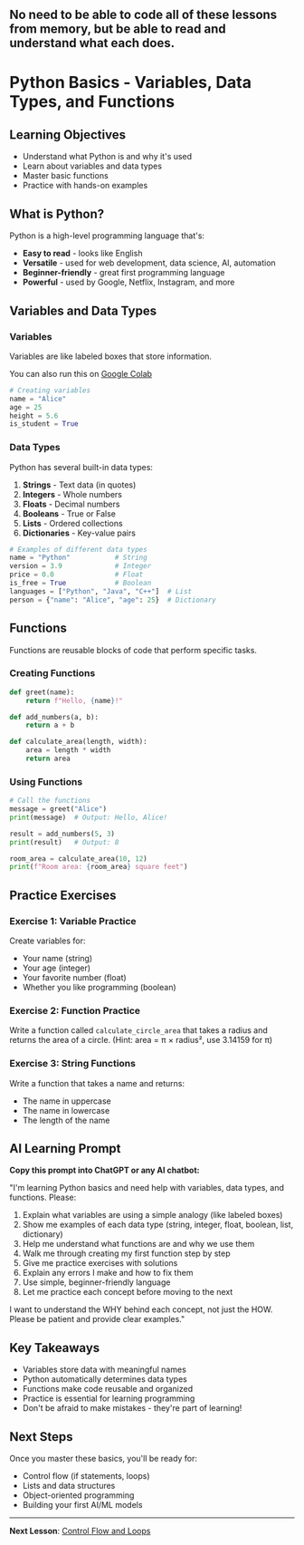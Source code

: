 ## **No need to be able to code all of these lessons from memory, but be able to read and understand what each does.**

# Python Basics - Variables, Data Types, and Functions

## Learning Objectives
- Understand what Python is and why it's used
- Learn about variables and data types
- Master basic functions
- Practice with hands-on examples

## What is Python?
Python is a high-level programming language that's:
- **Easy to read** - looks like English
- **Versatile** - used for web development, data science, AI, automation
- **Beginner-friendly** - great first programming language
- **Powerful** - used by Google, Netflix, Instagram, and more

## Variables and Data Types

### Variables
Variables are like labeled boxes that store information.

You can also run this on [Google Colab](https://www.youtube.com/watch?v=RLYoEyIHL6A)

```python
# Creating variables
name = "Alice"
age = 25
height = 5.6
is_student = True
```

### Data Types
Python has several built-in data types:

1. **Strings** - Text data (in quotes)
2. **Integers** - Whole numbers
3. **Floats** - Decimal numbers
4. **Booleans** - True or False
5. **Lists** - Ordered collections
6. **Dictionaries** - Key-value pairs

```python
# Examples of different data types
name = "Python"           # String
version = 3.9             # Integer
price = 0.0               # Float
is_free = True            # Boolean
languages = ["Python", "Java", "C++"]  # List
person = {"name": "Alice", "age": 25}  # Dictionary
```

## Functions

Functions are reusable blocks of code that perform specific tasks.

### Creating Functions
```python
def greet(name):
    return f"Hello, {name}!"

def add_numbers(a, b):
    return a + b

def calculate_area(length, width):
    area = length * width
    return area
```

### Using Functions
```python
# Call the functions
message = greet("Alice")
print(message)  # Output: Hello, Alice!

result = add_numbers(5, 3)
print(result)   # Output: 8

room_area = calculate_area(10, 12)
print(f"Room area: {room_area} square feet")
```

## Practice Exercises

### Exercise 1: Variable Practice
Create variables for:
- Your name (string)
- Your age (integer)
- Your favorite number (float)
- Whether you like programming (boolean)

### Exercise 2: Function Practice
Write a function called `calculate_circle_area` that takes a radius and returns the area of a circle.
(Hint: area = π × radius², use 3.14159 for π)

### Exercise 3: String Functions
Write a function that takes a name and returns:
- The name in uppercase
- The name in lowercase
- The length of the name

## AI Learning Prompt

**Copy this prompt into ChatGPT or any AI chatbot:**

"I'm learning Python basics and need help with variables, data types, and functions. Please:

1. Explain what variables are using a simple analogy (like labeled boxes)
2. Show me examples of each data type (string, integer, float, boolean, list, dictionary)
3. Help me understand what functions are and why we use them
4. Walk me through creating my first function step by step
5. Give me practice exercises with solutions
6. Explain any errors I make and how to fix them
7. Use simple, beginner-friendly language
8. Let me practice each concept before moving to the next

I want to understand the WHY behind each concept, not just the HOW. Please be patient and provide clear examples."

## Key Takeaways
- Variables store data with meaningful names
- Python automatically determines data types
- Functions make code reusable and organized
- Practice is essential for learning programming
- Don't be afraid to make mistakes - they're part of learning!

## Next Steps
Once you master these basics, you'll be ready for:
- Control flow (if statements, loops)
- Lists and data structures
- Object-oriented programming
- Building your first AI/ML models

---

**Next Lesson**: [Control Flow and Loops](02_control_flow_and_loops.md)
